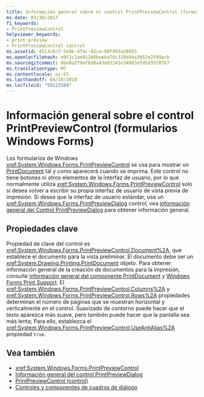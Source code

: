 ```yaml
---
title: Información general sobre el control PrintPreviewControl (formularios Windows Forms)
ms.date: 03/30/2017
f1_keywords:
- PrintPreviewControl
helpviewer_keywords:
- print preview
- PrintPreviewControl control
ms.assetid: 4513c6c7-5e9b-4f4c-82ca-00f993a26955
ms.openlocfilehash: e9f1c2ae912b6beeba70c318b94a3052e2f99acb
ms.sourcegitcommit: 0be8a279af6d8a43e03141e349d3efd5d35f8767
ms.translationtype: MT
ms.contentlocale: es-ES
ms.lasthandoff: 04/18/2019
ms.locfileid: "59122504"
---
```

# <a name="printpreviewcontrol-control-overview-windows-forms"></a>Información general sobre el control PrintPreviewControl (formularios Windows Forms)
Los formularios de Windows <xref:System.Windows.Forms.PrintPreviewControl> se usa para mostrar un [PrintDocument](printdocument-component-windows-forms.md) tal y como aparecerá cuando se imprima. Este control no tiene botones ni otros elementos de la interfaz de usuario, por lo que normalmente utiliza <xref:System.Windows.Forms.PrintPreviewControl> solo si desea volver a escribir su propia interfaz de usuario de vista previa de impresión. Si desea que la interfaz de usuario estándar, use un <xref:System.Windows.Forms.PrintPreviewDialog> control; vea [información general del Control PrintPreviewDialog](printpreviewdialog-control-overview-windows-forms.md) para obtener información general.  
  
## <a name="key-properties"></a>Propiedades clave  
 Propiedad de clave del control es <xref:System.Windows.Forms.PrintPreviewControl.Document%2A>, que establece el documento para la vista preliminar. El documento debe ser un <xref:System.Drawing.Printing.PrintDocument> objeto. Para obtener información general de la creación de documentos para la impresión, consulte [información general del componente PrintDocument](printdocument-component-overview-windows-forms.md) y [Windows Forms Print Support](../advanced/windows-forms-print-support.md). El <xref:System.Windows.Forms.PrintPreviewControl.Columns%2A> y <xref:System.Windows.Forms.PrintPreviewControl.Rows%2A> propiedades determinan el número de páginas que se muestran horizontal y verticalmente en el control. Suavizado de contorno puede hacer que el texto aparezca más suave, pero también puede hacer que la pantalla sea más lenta; Para ello, establezca el <xref:System.Windows.Forms.PrintPreviewControl.UseAntiAlias%2A> propiedad `true`.  
  
## <a name="see-also"></a>Vea también

- <xref:System.Windows.Forms.PrintPreviewControl>
- [Información general del control PrintPreviewDialog](printpreviewdialog-control-overview-windows-forms.md)
- [PrintPreviewControl (control)](printpreviewcontrol-control-windows-forms.md)
- [Controles y componentes de cuadros de diálogo](dialog-box-controls-and-components-windows-forms.md)

